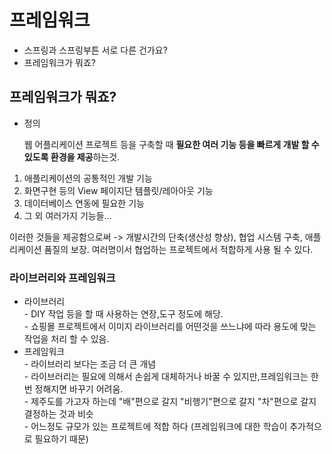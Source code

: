 # 프레임워크

* 스프링과 스프링부튼 서로 다른 건가요?
* 프레임워크가 뭐죠?

## 프레임워크가 뭐죠?

*   정의

    웹 어플리케이션 프로젝트 등을 구축할 때 **필요한 여러 기능 등을 빠르게 개발 할 수 있도록 환경을 제공**하는것.

1. 애플리케이션의 공통적인 개발 기능
2. 화면구현 등의 View 페이지단 템플릿/레아아웃 기능
3. 데이터베이스 연동에 필요한 기능
4. 그 외 여러가지 기능들...

이러한 것들을 제공함으로써 -> 개발시간의 단축(생산성 향상), 협업 시스템 구축, 애플리케이션 품질의 보장. 여러명이서 협업하는 프로젝트에서 적합하게 사용 될 수 있다.

### 라이브러리와 프레임워크

* 라이브러리\
  \- DIY 작업 등을 할 때 사용하는 연장,도구 정도에 해당.\
  \- 쇼핑몰 프로젝트에서 이미지 라이브러리를 어떤것을 쓰느냐에 따라 용도에 맞는 작업을 처리 할 수 있음.
* 프레임워크\
  \- 라이브러리 보다는 조금 더 큰 개념\
  \- 라이브러리는 필요에 의해서 손쉽게 대체하거나 바꿀 수 있지만,프레임워크는 한번 정해지면 바꾸기 어려움.\
  \- 제주도를 가고자 하는데 "배"편으로 갈지 "비행기"편으로 갈지 "차"편으로 갈지 결정하는 것과 비슷\
  \- 어느정도 규모가 있는 프로젝트에 적합 하다 (프레임워크에 대한 학습이 추가적으로 필요하기 때문)
